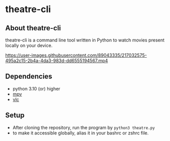 # theatre-cli
## About theatre-cli
theatre-cli is a command line tool written in Python to watch movies present locally on your device. 

https://user-images.githubusercontent.com/89043335/217032575-495a2c15-2b4a-4da3-983d-dd6555194567.mp4

## Dependencies
- python 3.10 (or) higher
- [mpv](https://mpv.io/)
- [vlc](https://www.videolan.org/vlc/)

## Setup
- After cloning the repository, run the program by ```python3 theatre.py```
- to make it accessible globally, alias it in your bashrc or zshrc file.



